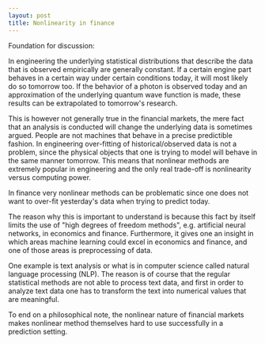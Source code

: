 ```yaml
---
layout: post
title: Nonlinearity in finance
---
```

Foundation for discussion:

In engineering the underlying statistical distributions that describe the data that is observed empirically are generally constant. If a certain engine part behaves in a certain way under certain conditions today, it will most likely do so tomorrow too. If the behavior of a photon is observed today and an approximation of the underlying quantum wave function is made, these results can be extrapolated to tomorrow's research.

This is however not generally true in the financial markets, the mere fact that an analysis is conducted will change the underlying data is sometimes argued. People are not machines that behave in a precise predictible fashion. In engineering over-fitting of historical/observed data is not a problem, since the physical objects that one is trying to model will behave in the same manner tomorrow. This means that nonlinear methods are extremely popular in engineering and the only real trade-off is nonlinearity versus computing power.

In finance very nonlinear methods can be problematic since one does not want to over-fit yesterday's data when trying to predict today.

The reason why this is important to understand is because this fact by itself limits the use of "high degrees of freedom methods", e.g. artificial neural networks, in economics and finance. Furthermore, it gives one an insight in which areas machine learning could excel in economics and finance, and one of those areas is preprocessing of data.

One example is text analysis or what is in computer science called natural language processing (NLP). The reason is of course that the regular statistical methods are not able to process text data, and first in order to analyze text data one has to transform the text into numerical values that are meaningful.

To end on a philosophical note, the nonlinear nature of financial markets makes nonlinear method themselves hard to use successfully in a prediction setting.
